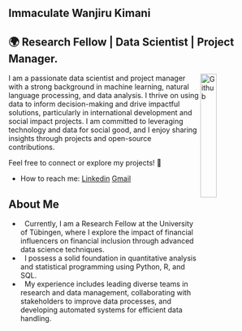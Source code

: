## Immaculate Wanjiru Kimani
## 🌍 Research Fellow | Data Scientist | Project Manager.
<img width="25%" align="right" alt="Github"
src="https://user-images.githubusercontent.com/48678280/88862734-4903af80-d201-11ea-968
b-9c939d88a37c.gif" />
I am a passionate data scientist and project manager with a strong background in machine learning, natural language processing, and data analysis. 
I thrive on using data to inform decision-making and drive impactful solutions, particularly in international development and social impact projects.
I am committed to leveraging technology and data for social good, and I enjoy sharing insights through projects and open-source contributions.

Feel free to connect or explore my projects! 🚀


- How to reach me: [Linkedin](https://www.linkedin.com/in/immaculate-kimani-a17a41198/) [Gmail](immaculate.kimani@aims.ac.rw)
<img src="https://komarev.com/ghpvc/?username=gpy1234&style=flat-square&color=blue"
alt=""/>
## About Me
- &nbsp; Currently, I am a Research Fellow at the University of Tübingen, where I explore the impact of financial influencers on financial inclusion through advanced data science techniques.
- &nbsp; I possess a solid foundation in quantitative analysis and statistical programming using Python, R, and SQL.
- &nbsp; My experience includes leading diverse teams in research and data management, collaborating with stakeholders to improve data processes, and developing automated systems for efficient data handling. 
<!--
